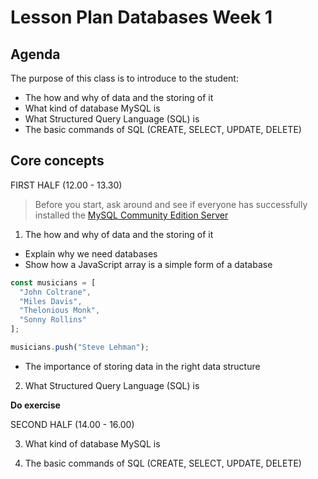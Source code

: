 # Lesson Plan Databases Week 1

## Agenda

The purpose of this class is to introduce to the student:

- The how and why of data and the storing of it
- What kind of database MySQL is
- What Structured Query Language (SQL) is
- The basic commands of SQL (CREATE, SELECT, UPDATE, DELETE)

## Core concepts

FIRST HALF (12.00 - 13.30)

> Before you start, ask around and see if everyone has successfully installed the [MySQL Community Edition Server](https://dev.mysql.com/downloads/mysql/)

1. The how and why of data and the storing of it

- Explain why we need databases
- Show how a JavaScript array is a simple form of a database

```js
const musicians = [
  "John Coltrane",
  "Miles Davis",
  "Thelonious Monk",
  "Sonny Rollins"
];

musicians.push("Steve Lehman");
```

- The importance of storing data in the right data structure

2. What Structured Query Language (SQL) is

**Do exercise**

SECOND HALF (14.00 - 16.00)

3. What kind of database MySQL is

4. The basic commands of SQL (CREATE, SELECT, UPDATE, DELETE)
